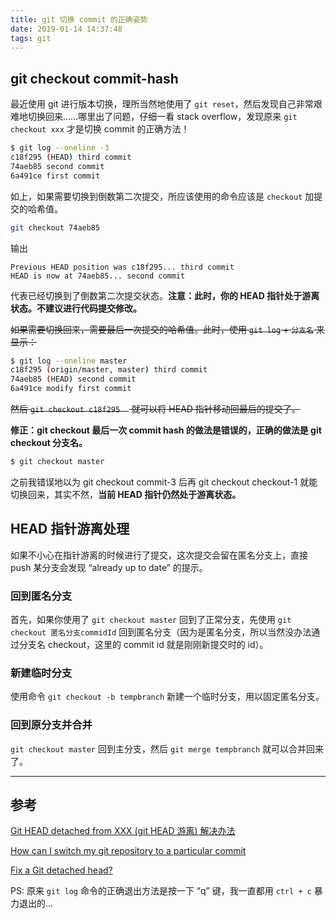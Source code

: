 ```yaml
---
title: git 切换 commit 的正确姿势
date: 2019-01-14 14:37:48
tags: git
---
```


## git checkout commit-hash

最近使用 git 进行版本切换，理所当然地使用了 `git reset`，然后发现自己非常艰难地切换回来……哪里出了问题，仔细一看 stack overflow，发现原来 `git checkout xxx` 才是切换 commit 的正确方法！

```bash
$ git log --oneline -3
c18f295 (HEAD) third commit
74aeb85 second commit
6a491ce first commit
```

如上，如果需要切换到倒数第二次提交，所应该使用的命令应该是 `checkout` 加提交的哈希值。

```bash
git checkout 74aeb85
```

输出

```
Previous HEAD position was c18f295... third commit
HEAD is now at 74aeb85... second commit
```

代表已经切换到了倒数第二次提交状态。**注意：此时，你的 HEAD 指针处于游离状态。不建议进行代码提交修改。**

<!--more-->

~~如果需要切换回来，需要最后一次提交的哈希值。此时，使用 `git log`  + `分支名` 来显示：~~

```bash
$ git log --oneline master
c18f295 (origin/master, master) third commit
74aeb85 (HEAD) second commit
6a491ce modify first commit
```

~~然后 `git checkout c18f295  ` 就可以将  HEAD 指针移动回最后的提交了。~~

**修正：git checkout 最后一次 commit hash 的做法是错误的，正确的做法是 git checkout 分支名。**

```bash
$ git checkout master
```

之前我错误地以为 git checkout commit-3 后再 git checkout checkout-1 就能切换回来，其实不然，**当前 HEAD 指针仍然处于游离状态。**

## HEAD 指针游离处理

如果不小心在指针游离的时候进行了提交，这次提交会留在匿名分支上，直接 push 某分支会发现 “already up to date” 的提示。

### 回到匿名分支

首先，如果你使用了 `git checkout master` 回到了正常分支，先使用 `git checkout 匿名分支commidId` 回到匿名分支（因为是匿名分支，所以当然没办法通过分支名 checkout，这里的 commit id 就是刚刚新提交时的 id）。

### 新建临时分支

使用命令 `git checkout -b tempbranch` 新建一个临时分支，用以固定匿名分支。

### 回到原分支并合并

`git checkout master` 回到主分支，然后 `git merge tempbranch` 就可以合并回来了。



---

## 参考

[Git HEAD detached from XXX (git HEAD 游离) 解决办法](https://blog.csdn.net/u011240877/article/details/76273335)

[How can I switch my git repository to a particular commit](https://stackoverflow.com/questions/4940054/how-can-i-switch-my-git-repository-to-a-particular-commit)

[Fix a Git detached head?](https://stackoverflow.com/questions/10228760/fix-a-git-detached-head)



PS: 原来 `git log` 命令的正确退出方法是按一下 “q” 键，我一直都用 `ctrl + c` 暴力退出的…


